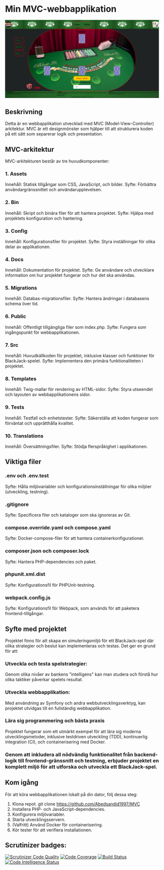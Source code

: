 # Min MVC-webbapplikation

![Webbapplikation](./assets/images/blackjack.png)

## Beskrivning

Detta är en webbapplikation utvecklad med MVC (Model-View-Controller) arkitektur. MVC är ett designmönster som hjälper till att strukturera koden på ett sätt som separerar logik och presentation.

## MVC-arkitektur

MVC-arkitekturen består av tre huvudkomponenter:

### 1. Assets

Innehåll: Statisk tillgångar som CSS, JavaScript, och bilder.
Syfte: Förbättra användargränssnittet och användarupplevelsen.

### 2. Bin

Innehåll: Skript och binära filer för att hantera projektet.
Syfte: Hjälpa med projektets konfiguration och hantering.


### 3. Config

Innehåll: Konfigurationsfiler för projektet.
Syfte: Styra inställningar för olika delar av applikationen.


### 4. Docs

Innehåll: Dokumentation för projektet.
Syfte: Ge användare och utvecklare information om hur projektet fungerar och hur det ska användas.


### 5. Migrations

Innehåll: Databas-migrationsfiler.
Syfte: Hantera ändringar i databasens schema över tid.

### 6. Public

Innehåll: Offentligt tillgängliga filer som index.php.
Syfte: Fungera som ingångspunkt för webbapplikationen.

### 7. Src

Innehåll: Huvudkällkoden för projektet, inklusive klasser och funktioner för BlackJack-spelet.
Syfte: Implementera den primära funktionaliteten i projektet.


### 8. Templates

Innehåll: Twig-mallar för rendering av HTML-sidor.
Syfte: Styra utseendet och layouten av webbapplikationens sidor.


### 9. Tests

Innehåll: Testfall och enhetstester.
Syfte: Säkerställa att koden fungerar som förväntat och upprätthålla kvalitet.

### 10. Translations

Innehåll: Översättningsfiler.
Syfte: Stödja flerspråkighet i applikationen.

## Viktiga filer

### .env och .env.test

Syfte: Hålla miljövariabler och konfigurationsinställningar för olika miljöer (utveckling, testning).

### .gitignore

Syfte: Specificera filer och kataloger som ska ignoreras av Git.

### compose.override.yaml och compose.yaml

Syfte: Docker-compose-filer för att hantera containerkonfigurationer.

### composer.json och composer.lock

Syfte: Hantera PHP-dependencies och paket.

### phpunit.xml.dist

Syfte: Konfigurationsfil för PHPUnit-testning.

### webpack.config.js


Syfte: Konfigurationsfil för Webpack, som används för att paketera frontend-tillgångar.


## Syfte med projektet
Projektet finns för att skapa en simuleringsmiljö för ett BlackJack-spel där olika strategier och beslut kan implementeras och testas. Det ger en grund för att:

### Utveckla och testa spelstrategier:

Genom olika nivåer av bankens "intelligens" kan man studera och förstå hur olika taktiker påverkar spelets resultat.

### Utveckla webbapplikation:

Med användning av Symfony och andra webbutvecklingsverktyg, kan projektet utvidgas till en fullständig webbapplikation.

### Lära sig programmering och bästa praxis

Projektet fungerar som ett utmärkt exempel för att lära sig moderna utvecklingsmetoder, inklusive testdriven utveckling (TDD), kontinuerlig integration (CI), och containerisering med Docker.


### Genom att inkludera all nödvändig funktionalitet från backend-logik till frontend-gränssnitt och testning, erbjuder projektet en komplett miljö för att utforska och utveckla ett BlackJack-spel.


## Kom igång

För att köra webbapplikationen lokalt på din dator, följ dessa steg:

1. Klona repot. git clone https://github.com/Abedsandid1997/MVC
2. Installera PHP- och JavaScript-dependencies.
3. Konfigurera miljövariabler.
4. Starta utvecklingsservern.
5. (Valfritt) Använd Docker för containerisering.
6. Kör tester för att verifiera installationen.

   
## Scrutinizer badges:
[![Scrutinizer Code Quality](https://scrutinizer-ci.com/g/Abedsandid1997/MVC/badges/quality-score.png?b=main)](https://scrutinizer-ci.com/g/Abedsandid1997/MVC/?branch=main)
[![Code Coverage](https://scrutinizer-ci.com/g/Abedsandid1997/MVC/badges/coverage.png?b=main)](https://scrutinizer-ci.com/g/Abedsandid1997/MVC/?branch=main)
[![Build Status](https://scrutinizer-ci.com/g/Abedsandid1997/MVC/badges/build.png?b=main)](https://scrutinizer-ci.com/g/Abedsandid1997/MVC/build-status/main)
[![Code Intelligence Status](https://scrutinizer-ci.com/g/Abedsandid1997/MVC/badges/code-intelligence.svg?b=main)](https://scrutinizer-ci.com/code-intelligence)

